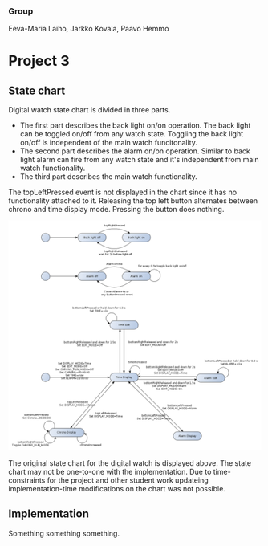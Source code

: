 
### Group

Eeva-Maria Laiho, Jarkko Kovala, Paavo Hemmo

# Project 3

## State chart

Digital watch state chart is divided in three parts. 
* The first part describes the back light on/on operation. The back light can be toggled on/off from any watch state. Toggling the back light on/off is independent of the main watch funcitonality.
* The second part describes the alarm on/on operation. Similar to back light alarm can fire from any watch state and it's independent from main watch functionality.
* The third part describes the main watch functionality.

The topLeftPressed event is not displayed in the chart since it has no functionality attached to it. Releasing the top left button alternates between chrono and time display mode. Pressing the button does nothing.

![Digital watch](./digital_watch.png)

The original state chart for the digital watch is displayed above. The state chart may not be one-to-one with the implementation. Due to time-constraints for the project and other student work updateing implementation-time modifications on the chart was not possible. 

## Implementation

Something something something.
